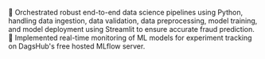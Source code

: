  Orchestrated robust end-to-end data science pipelines using Python, handling data ingestion, data validation, data
preprocessing, model training, and model deployment using Streamlit to ensure accurate fraud prediction.
 Implemented real-time monitoring of ML models for experiment tracking on DagsHub's free hosted MLflow server.
